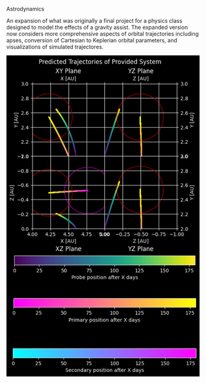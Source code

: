 Astrodynamics

An expansion of what was originally a final project for a physics class designed to model the effects of a gravity assist. The expanded version now considers more comprehensive aspects of orbital trajectories including apses, conversion of Cartesian to Keplerian orbital parameters, and visualizations of simulated trajectores.


![alt text](https://github.com/evan-bauer/astrodynamics/blob/main/jupiter_encounter.png)
